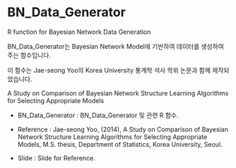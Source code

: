 BN_Data_Generator
=================

R function for Bayesian Network Data Generation

BN_Data_Generator는 Bayesian Network Model에 기반하여 데이터를 생성하여 주는 함수입니다.

이 함수는 Jae-seong Yoo의 Korea University 통계학 석사 학위 논문과 함께 제작되었습니다.

A Study on Comparison of Bayesian Network Structure Learning Algorithms for Selecting Appropriate Models



- BN_Data_Generator : BN_Data_Generator 및 관련 R 함수.

- Reference : Jae-seong Yoo, (2014), A Study on Comparison of Bayesian Network Structure Learning Algorithms for Selecting Appropriate Models, M.S. thesis, Department of Statistics, Korea University, Seoul.

- Slide : Slide for Reference.